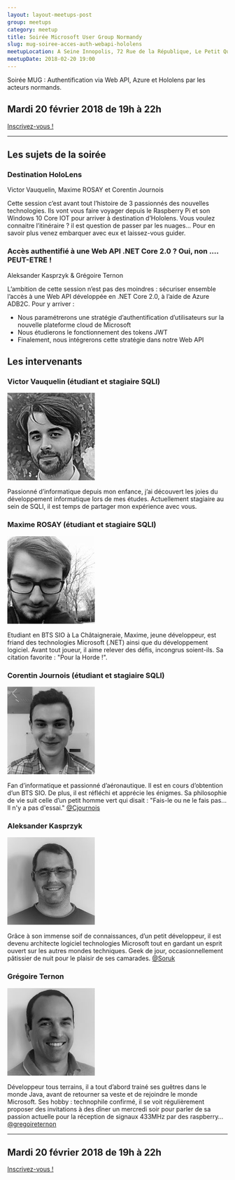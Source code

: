 ```yaml
---
layout: layout-meetups-post
group: meetups
category: meetup
title: Soirée Microsoft User Group Normandy 
slug: mug-soiree-acces-auth-webapi-hololens
meetupLocation: A Seine Innopolis, 72 Rue de la République, Le Petit Quevilly
meetupDate: 2018-02-20 19:00
---
```


Soirée MUG : Authentification via Web API, Azure et Hololens par les acteurs normands.

## Mardi 20 février 2018 de 19h à 22h
[Inscrivez-vous !](https://www.meetup.com/fr-FR/codeursenseine/events/247456484/)

----

## Les sujets de la soirée

### Destination HoloLens
Victor Vauquelin, Maxime ROSAY et Corentin Journois

Cette session c’est avant tout l’histoire de 3 passionnés des nouvelles technologies. Ils vont vous faire voyager depuis le Raspberry Pi et son Windows 10 Core IOT pour arriver à destination d’Hololens. Vous voulez connaitre l’itinéraire ? il est question de passer par les nuages… Pour en savoir plus venez embarquer avec eux et laissez-vous guider.

### Accès authentifié à une Web API .NET Core 2.0 ? Oui, non …. PEUT-ETRE !
Aleksander Kasprzyk & Grégoire Ternon

L’ambition de cette session n’est pas des moindres : sécuriser ensemble l’accès à une Web API développée en .NET Core 2.0, à l’aide de Azure ADB2C.
Pour y arriver :
- Nous paramétrerons une stratégie d’authentification d’utilisateurs sur la nouvelle plateforme cloud de Microsoft
- Nous étudierons le fonctionnement des tokens JWT
- Finalement, nous intégrerons cette stratégie dans notre Web API

## Les intervenants

### Victor Vauquelin (étudiant et stagiaire SQLI)


![Victor Vauquelin](/images/meetups/victor_vauquelin_200x200nb.jpg)

Passionné d’informatique depuis mon enfance, j’ai découvert les joies du développement informatique lors de mes études. Actuellement stagiaire au sein de SQLI, il est temps de partager mon expérience avec vous.

### Maxime ROSAY (étudiant et stagiaire SQLI)
![Maxime ROSAY](/images/meetups/maxime_rosay_200x200nb.jpg)


Etudiant en BTS SIO à La Châtaigneraie, Maxime, jeune développeur, est friand des technologies Microsoft (.NET) ainsi que du développement logiciel. Avant tout joueur, il aime relever des défis, incongrus soient-ils. Sa citation favorite : "Pour la Horde !".

### Corentin Journois (étudiant et stagiaire SQLI)
![Corentin Journois](/images/meetups/corentin_journois_200x200nb.jpg)

Fan d’informatique et passionné d’aéronautique. Il est en cours d’obtention d’un BTS SIO. De plus, il est réfléchi et apprécie les énigmes. Sa philosophie de vie suit celle d’un petit homme vert qui disait : "Fais-le ou ne le fais pas... Il n'y a pas d'essai."
[@Cjournois](https://twitter.com/Cjournois)

### Aleksander Kasprzyk
![Aleksander Kasprzyk](/images/meetups/aleksander_kasprzyk_200x200nb.jpg)

Grâce à son immense soif de connaissances, d’un petit développeur, il est devenu architecte logiciel technologies Microsoft tout en gardant un esprit ouvert sur les autres mondes techniques. Geek de jour, occasionnellement pâtissier de nuit pour le plaisir de ses camarades.
[@Soruk](https://twitter.com/Soruk)


### Grégoire Ternon
![Grégoire Ternon](/images/meetups/gregoire_ternon_200x200nb.jpg)

Développeur tous terrains, il a tout d’abord trainé ses guêtres dans le monde Java, avant de retourner sa veste et de rejoindre le monde Microsoft. Ses hobby : technophile confirmé, il se voit régulièrement proposer des invitations à des dîner un mercredi soir pour parler de sa passion actuelle pour la réception de signaux 433MHz par des raspberry…
[@gregoireternon](https://twitter.com/gregoireternon)

----

## Mardi 20 février 2018 de 19h à 22h
[Inscrivez-vous !](https://www.meetup.com/fr-FR/codeursenseine/events/247456484/)

